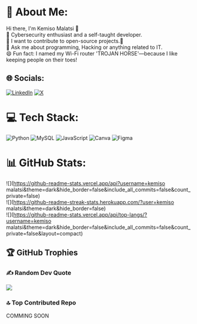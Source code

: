 # 💫 About Me:
Hi there, I'm Kemiso Malatsi 👋<br>🔭 Cybersecurity enthusiast and a self-taught developer.<br>🌱 I want to contribute to open-source projects.🤔<br>💬 Ask me about programming, Hacking or anything related to IT.<br>😄 Fun fact: I named my Wi-Fi router 'TROJAN HORSE'—because I like keeping people on their toes!


## 🌐 Socials:
[![LinkedIn](https://img.shields.io/badge/LinkedIn-%230077B5.svg?logo=linkedin&logoColor=white)](https://linkedin.com/in/https://linkedin.com/in/https://www.linkedin.com/in/kemiso-malatsi-4673022b8/) [![X](https://img.shields.io/badge/X-black.svg?logo=X&logoColor=white)](https://x.com/https://x.com/https://x.com/KemisoEngineer?t=_tTl_ZLAlbKQ5SCTK0SDow&s=09) 

# 💻 Tech Stack:
![Python](https://img.shields.io/badge/python-3670A0?style=for-the-badge&logo=python&logoColor=ffdd54) ![MySQL](https://img.shields.io/badge/mysql-4479A1.svg?style=for-the-badge&logo=mysql&logoColor=white) ![JavaScript](https://img.shields.io/badge/javascript-%23323330.svg?style=for-the-badge&logo=javascript&logoColor=%23F7DF1E) ![Canva](https://img.shields.io/badge/Canva-%2300C4CC.svg?style=for-the-badge&logo=Canva&logoColor=white) ![Figma](https://img.shields.io/badge/figma-%23F24E1E.svg?style=for-the-badge&logo=figma&logoColor=white)
# 📊 GitHub Stats:
![](https://github-readme-stats.vercel.app/api?username=kemiso malatsi&theme=dark&hide_border=false&include_all_commits=false&count_private=false)<br/>
![](https://github-readme-streak-stats.herokuapp.com/?user=kemiso malatsi&theme=dark&hide_border=false)<br/>
![](https://github-readme-stats.vercel.app/api/top-langs/?username=kemiso malatsi&theme=dark&hide_border=false&include_all_commits=false&count_private=false&layout=compact)

## 🏆 GitHub Trophies


### ✍️ Random Dev Quote
![](https://quotes-github-readme.vercel.app/api?type=horizontal&theme=radical)

### 🔝 Top Contributed Repo
 COMMING SOON
<!-- Proudly created with GPRM ( https://gprm.itsvg.in ) -->
